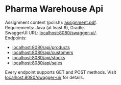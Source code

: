 # Pharma Warehouse Api
Assignment content (polish): [assignment.pdf](assignment.pdf). <br />
Requirements: Java (at least 8), Gradle. <br />
SwaggerUI URL: [localhost:8080/swagger-ui/](http://localhost:8080/swagger-ui/). <br />
Endpoints:
- [localhost:8080/api/products](http://localhost:8080/api/products) <br />
- [localhost:8080/api/customers](http://localhost:8080/api/customers) <br />
- [localhost:8080/api/stocks](http://localhost:8080/api/stocks) <br />
- [localhost:8080/api/sales](http://localhost:8080/api/sales) <br />

Every endpoint supports GET and POST methods.
Visit [localhost:8080/swagger-ui/](http://localhost:8080/swagger-ui/) for details.
